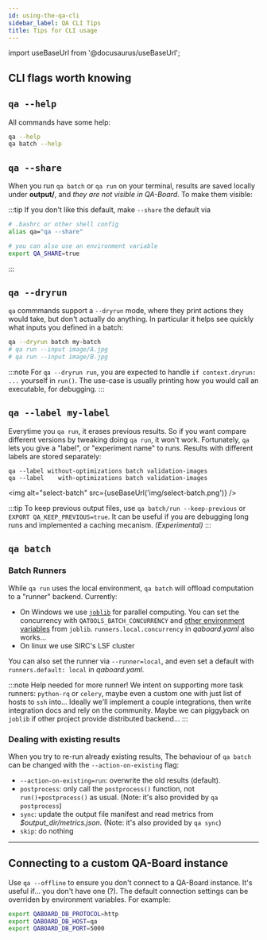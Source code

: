 ```yaml
---
id: using-the-qa-cli
sidebar_label: QA CLI Tips
title: Tips for CLI usage
---
```

import useBaseUrl from '@docusaurus/useBaseUrl';

## CLI flags worth knowing
## `qa --help`
All commands have some help:

```bash
qa --help
qa batch --help
```

## `qa --share`
When you run `qa batch` or `qa run` on your terminal, results are saved locally under **output/**, and *they are not visible in QA-Board*. To make them visible:

:::tip
If you don't like this default, make `--share` the default via  

```bash
# .bashrc or other shell config
alias qa="qa --share"

# you can also use an environment variable
export QA_SHARE=true
```
:::


## `qa --dryrun`
`qa` commmands support a `--dryrun` mode, where they print actions they would take, but don't actually do anything. In particular it helps see quickly what inputs you defined in a batch:

```bash
qa --dryrun batch my-batch
# qa run --input image/A.jpg
# qa run --input image/B.jpg
```

:::note
For `qa --dryrun run`, you are expected to handle `if context.dryrun: ...` yourself in `run()`. The use-case is usually printing how you would call an executable, for debugging.
:::

## `qa --label my-label`
Everytime you `qa run`, it erases previous results. So if you want compare different versions by tweaking doing `qa run`, it won't work. Fortunately, `qa` lets you give a "label", or "experiment name" to runs. Results with different labels are stored separately:

```
qa --label without-optimizations batch validation-images
qa --label    with-optimizations batch validation-images
```

<img alt="select-batch" src={useBaseUrl('img/select-batch.png')} />

:::tip
To keep previous output files, use `qa batch/run --keep-previous` or `EXPORT QA_KEEP_PREVIOUS=true`. It can be useful if you are debugging long runs and implemented a caching mecanism. *(Experimental)*
:::

## `qa batch`
### Batch Runners
While `qa run` uses the local environment, `qa batch` will offload computation to a "runner" backend. Currently:
- On Windows we use [`joblib`](http://joblib.readthedocs.io/) for parallel computing. You can set the concurrency with `QATOOLS_BATCH_CONCURRENCY` and [other environment variables](https://joblib.readthedocs.io/en/latest/parallel.html) from `joblib`. `runners.local.concurrency` in *qaboard.yaml* also works...
- On linux we use SIRC's LSF cluster

You can also set the runner via `--runner=local`, and even set a default with `runners.default: local` in *qaboard.yaml*.

:::note Help needed for more runner!
We intent on supporting more task runners: `python-rq` or `celery`, maybe even a custom one with just list of hosts to `ssh` into... Ideally we'll implement a couple integrations, then write integration docs and rely on the community. Maybe we can piggyback on `joblib` if other project provide distributed backend...
:::

### Dealing with existing results
When you try to re-run already existing results, The behaviour of `qa batch` can be changed with the `--action-on-existing` flag:
- `--action-on-existing=run`: overwrite the old results (default).
- `postprocess`: only call the `postprocess()` function, not `run()+postprocess()` as usual. (Note: it's also provided by `qa postprocess`)
- `sync`: update the output file manifest and read metrics from *$output_dir/metrics.json*. (Note: it's also provided by `qa sync`)
- `skip`: do nothing

---

## Connecting to a custom QA-Board instance
Use `qa --offline` to ensure you don't connect to a QA-Board instance. It's useful if... you don't have one (?).
The default connection settings can be overriden by environment variables. For example:

```bash
export QABOARD_DB_PROTOCOL=http
export QABOARD_DB_HOST=qa
export QABOARD_DB_PORT=5000
```

